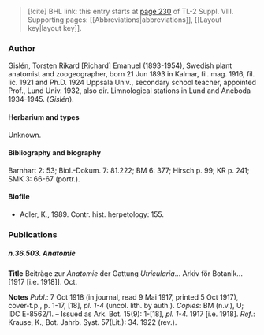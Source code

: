 > [!cite] BHL link: this entry starts at [page 230](https://www.biodiversitylibrary.org/item/103832#page/242/mode/1up) of TL-2 Suppl. VIII.
> Supporting pages: [[Abbreviations|abbreviations]], [[Layout key|layout key]].

### Author

Gislén, Torsten Rikard \[Richard\] Emanuel (1893-1954), Swedish plant anatomist and zoogeographer, born 21 Jun 1893 in Kalmar, fil. mag. 1916, fil. lic. 1921 and Ph.D. 1924 Uppsala Univ., secondary school teacher, appointed Prof., Lund Univ. 1932, also dir. Limnological stations in Lund and Aneboda 1934-1945. (*Gislén*).

#### Herbarium and types

Unknown.

#### Bibliography and biography

Barnhart 2: 53; Biol.-Dokum. 7: 81.222; BM 6: 377; Hirsch p. 99; KR p. 241; SMK 3: 66-67 (portr.).

#### Biofile

- Adler, K., 1989. Contr. hist. herpetology: 155.

### Publications

##### n.36.503. Anatomie

**Title**
Beiträge zur *Anatomie* der Gattung *Utricularia*... Arkiv för Botanik... \[1917 \[i.e. 1918\]\]. Oct.

**Notes**
*Publ*.: 7 Oct 1918 (in journal, read 9 Mai 1917, printed 5 Oct 1917), cover-t.p., p. 1-17, \[18\], *pl. 1-4* (uncol. lith. by auth.). *Copies*: BM (n.v.), U; IDC E-8562/1. – Issued as Ark. Bot. 15(9): 1-\[18\], *pl. 1-4.* 1917 \[i.e. 1918\].
*Ref*.: Krause, K., Bot. Jahrb. Syst. 57(Lit.): 34. 1922 (rev.).

